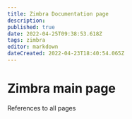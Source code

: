 ```yaml
---
title: Zimbra Documentation page
description: 
published: true
date: 2022-04-25T09:38:53.618Z
tags: zimbra
editor: markdown
dateCreated: 2022-04-23T18:40:54.065Z
---
```


# Zimbra main page
References to all pages